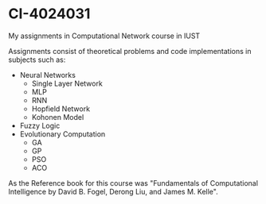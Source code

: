 # CI-4024031
My assignments in Computational Network course in IUST

Assignments consist of theoretical problems and code implementations in subjects such as:
- Neural Networks
  * Single Layer Network
  * MLP
  * RNN
  * Hopfield Network
  * Kohonen Model
- Fuzzy Logic
- Evolutionary Computation
  * GA
  * GP
  * PSO
  * ACO


As the Reference book for this course was "Fundamentals of Computational Intelligence by David B. Fogel, Derong Liu, and James M. Kelle". 
